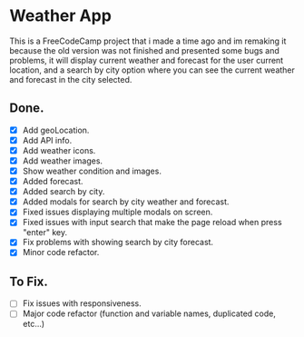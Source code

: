 # Weather App

This is a FreeCodeCamp project that i made a time ago and im remaking it because the old version was not finished and presented some bugs and problems, it will display current weather and forecast for the user current location, and a search by city option where you can see the current weather and forecast in the city selected.

## Done.

-   [x] Add geoLocation.
-   [x] Add API info.
-   [x] Add weather icons.
-   [x] Add weather images.
-   [x] Show weather condition and images.
-   [x] Added forecast.
-   [x] Added search by city.
-   [x] Added modals for search by city weather and forecast.
-   [x] Fixed issues displaying multiple modals on screen.
-   [x] Fixed issues with input search that make the page reload when press "enter" key.
-   [x] Fix problems with showing search by city forecast.
-   [x] Minor code refactor.

## To Fix.

-   [ ] Fix issues with responsiveness.
-   [ ] Major code refactor (function and variable names, duplicated code, etc...)
